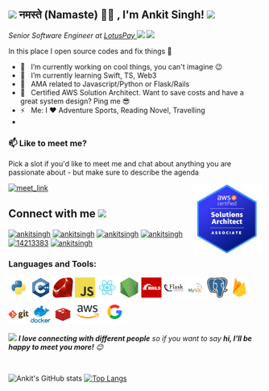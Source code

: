 <h2><img src="https://emojis.slackmojis.com/emojis/images/1531849430/4246/blob-sunglasses.gif?1531849430" width="30"/> नमस्ते (Namaste) 🙏🏻 , I'm Ankit Singh! <img src="https://media.giphy.com/media/12oufCB0MyZ1Go/giphy.gif" width="50"></h2> 
<img align='right' src="https://media.giphy.com/media/M9gbBd9nbDrOTu1Mqx/giphy.gif" width="230">
<p><em>Senior Software Engineer at <a href="https://www.lotuspay.com/">LotusPay
</a><img src="https://media.giphy.com/media/WUlplcMpOCEmTGBtBW/giphy.gif" width="30"> 
</em></p>


In this place I open source codes and fix things :rofl: 

- 🔭 &nbsp; I’m currently working on cool things, you can't imagine :wink:
- 🌱 &nbsp; I’m currently learning Swift, TS, Web3
- 💬 &nbsp; AMA related to Javascript/Python or Flask/Rails
- 👾 &nbsp; Certified AWS Solution Architect. Want to save costs and have a great system design? Ping me 😎
- ⚡ &nbsp; Me: I :heart: Adventure Sports, Reading Novel, Travelling
- 

### 📫 Like to meet me?

Pick a slot if you'd like to meet me and chat about anything you are passionate about - but make sure to describe the agenda

<a href="https://cal.com/ankitsingh/30min" target="_blank"><img width="498" alt="meet_link" src="https://user-images.githubusercontent.com/15426564/144297439-f530f383-e73e-41e0-9914-a9b7d3f432e5.png"></a> <img align='right' src="./aws.png" width="140">


<h2> Connect with me <img src='https://raw.githubusercontent.com/ShahriarShafin/ShahriarShafin/main/Assets/handshake.gif' width="100"> </h2>
<p align="left">
<a href="https://dev.to/ankitsingh" target="blank"><img align="center" src="https://cdn.jsdelivr.net/npm/simple-icons@3.0.1/icons/dev-dot-to.svg" alt="ankitsingh" height="30" width="40" /></a>
<a href="https://medium.com/@ankitsingh99" target="blank"><img align="center" src="https://cdn.jsdelivr.net/npm/simple-icons@3.0.1/icons/medium.svg" alt="ankitsingh" height="30" width="40" /></a>
<a href="https://twitter.com/amankitsingh" target="blank"><img align="center" src="https://raw.githubusercontent.com/rahuldkjain/github-profile-readme-generator/master/src/images/icons/Social/twitter.svg" alt="ankitsingh" height="30" width="40" /></a>
<a href="https://linkedin.com/in/ankitsingh99" target="blank"><img align="center" src="https://raw.githubusercontent.com/rahuldkjain/github-profile-readme-generator/master/src/images/icons/Social/linked-in-alt.svg" alt="ankitsingh" height="30" width="40" /></a>
<a href="https://stackoverflow.com/users/14213383" target="blank"><img align="center" src="https://raw.githubusercontent.com/rahuldkjain/github-profile-readme-generator/master/src/images/icons/Social/stack-overflow.svg" alt="14213383" height="30" width="40" /></a>
<a href="https://instagram.com/amankitsingh" target="blank"><img align="center" src="https://raw.githubusercontent.com/rahuldkjain/github-profile-readme-generator/master/src/images/icons/Social/instagram.svg" alt="ankitsingh" height="30" width="40" /></a>
  
### Languages and Tools:


<code><img height="40" src="https://raw.githubusercontent.com/github/explore/80688e429a7d4ef2fca1e82350fe8e3517d3494d/topics/python/python.png"></code>
<code><img height="40" src="https://raw.githubusercontent.com/github/explore/80688e429a7d4ef2fca1e82350fe8e3517d3494d/topics/cpp/cpp.png"></code>
<code><img height="40" src="https://raw.githubusercontent.com/github/explore/80688e429a7d4ef2fca1e82350fe8e3517d3494d/topics/ruby/ruby.png"></code>
<code><img height="40" src="https://raw.githubusercontent.com/github/explore/80688e429a7d4ef2fca1e82350fe8e3517d3494d/topics/javascript/javascript.png"></code>
<code><img height="40" src="https://raw.githubusercontent.com/github/explore/80688e429a7d4ef2fca1e82350fe8e3517d3494d/topics/react/react.png"></code>
<code><img height="40" src="https://raw.githubusercontent.com/github/explore/80688e429a7d4ef2fca1e82350fe8e3517d3494d/topics/nodejs/nodejs.png"></code>
<code><img height="40" src="https://raw.githubusercontent.com/github/explore/5c058a388828bb5fde0bcafd4bc867b5bb3f26f3/topics/rails/rails.png"></code>
<code><img height="40" src="https://raw.githubusercontent.com/github/explore/5c058a388828bb5fde0bcafd4bc867b5bb3f26f3/topics/flask/flask.png"></code>
<code><img height="40" src="https://raw.githubusercontent.com/github/explore/80688e429a7d4ef2fca1e82350fe8e3517d3494d/topics/mysql/mysql.png"></code>
<code><img height="40" src="https://raw.githubusercontent.com/github/explore/80688e429a7d4ef2fca1e82350fe8e3517d3494d/topics/postgresql/postgresql.png"></code>
<code><img height="40" src="https://raw.githubusercontent.com/github/explore/80688e429a7d4ef2fca1e82350fe8e3517d3494d/topics/firebase/firebase.png"></code>
<code><img height="40" src="https://raw.githubusercontent.com/github/explore/80688e429a7d4ef2fca1e82350fe8e3517d3494d/topics/git/git.png"></code>
<code><img height="40" src="https://raw.githubusercontent.com/github/explore/80688e429a7d4ef2fca1e82350fe8e3517d3494d/topics/docker/docker.png"></code>
<code><img height="40" src="https://raw.githubusercontent.com/github/explore/80688e429a7d4ef2fca1e82350fe8e3517d3494d/topics/redis/redis.png"></code>
<code><img height="50" src="https://raw.githubusercontent.com/github/explore/80688e429a7d4ef2fca1e82350fe8e3517d3494d/topics/aws/aws.png"></code>
<code><img height="50" src="https://raw.githubusercontent.com/github/explore/80688e429a7d4ef2fca1e82350fe8e3517d3494d/topics/google/google.png"></code>

<img src="https://media.giphy.com/media/LnQjpWaON8nhr21vNW/giphy.gif" width="60"> <em><b>I love connecting with different people</b> so if you want to say <b>hi, I'll be happy to meet you more!</b> 😊</em>

<br/>

![Ankit's GitHub stats](https://github-readme-stats.vercel.app/api?username=amankitsingh&hide=issues&count_private=true&show_icons=true&theme=onedark)
[![Top Langs](https://github-readme-stats.vercel.app/api/top-langs/?username=amankitsingh&layout=compact&theme=calm)](https://github.com/amankitsingh/github-readme-stats)


<!---

<code><img height="40" src="https://raw.githubusercontent.com/github/explore/5c058a388828bb5fde0bcafd4bc867b5bb3f26f3/topics/graphql/graphql.png"></code>
🔗 &nbsp;**Connect with me**
- 👨‍💻 &nbsp;Read more about my projects at [theankitsingh.in](https://www.theankitsingh.in/#portfolio)
&nbsp;&nbsp;&nbsp; &nbsp;&nbsp;&nbsp;&nbsp;&nbsp;
<a href="https://twitter.com/amankitsingh"><img src="https://img.icons8.com/android/24/000000/twitter.png" height="20px" width="20px"/></a>
&nbsp;&nbsp;&nbsp; &nbsp;&nbsp;&nbsp; &nbsp;&nbsp;&nbsp; &nbsp;&nbsp;&nbsp; &nbsp;&nbsp;&nbsp; &nbsp;&nbsp;&nbsp;
<a href="https://www.linkedin.com/in/ankitsingh99/"><img src="https://img.icons8.com/android/24/000000/linkedin.png" height="20px" width="20px"/></a>
&nbsp;&nbsp;&nbsp; &nbsp;&nbsp;&nbsp; &nbsp;&nbsp;&nbsp; &nbsp;&nbsp;&nbsp; &nbsp;&nbsp;&nbsp; &nbsp;&nbsp;&nbsp;
<a href="https://www.instagram.com/amankitsingh/"><img src="https://img.icons8.com/android/24/000000/instagram.png" height="20px" width="20px"/></a>
&nbsp;&nbsp;&nbsp; &nbsp;&nbsp;&nbsp; &nbsp;&nbsp;&nbsp; &nbsp;&nbsp;&nbsp; &nbsp;&nbsp;&nbsp; &nbsp;
<a href="https://www.medium.com/@ankitsingh99"><img src="https://img.icons8.com/color/search" height="20px" width="20px"/></a>
&nbsp;&nbsp;&nbsp; &nbsp;&nbsp;&nbsp; &nbsp;&nbsp;&nbsp; &nbsp;&nbsp;&nbsp; &nbsp;&nbsp;
<a href="https://www.dev.to/ankitsingh/"><img src="https://img.icons8.com/color/search" height="20px" width="20px"/></a>


[@amankitsingh](https://twitter.com/amankitsingh/) &nbsp;&nbsp;&nbsp;
[@ankitsingh99](https://www.linkedin.com/in/ankitsingh99/) &nbsp;&nbsp;&nbsp;
[@amankitsingh](https://www.instagram.com/amankitsingh/) &nbsp;&nbsp;&nbsp;
[@ankitsingh](https://dev.to/ankitsingh) &nbsp;&nbsp;&nbsp;
[@ankitsingh99](https://medium.com/@ankitsingh99)
--->
<!---
<img align='right' src="https://media.giphy.com/media/M9gbBd9nbDrOTu1Mqx/giphy.gif" width="230">
![Hi there 👋 I'm Ankit Singh. I'm a software developer](https://github.com/infinityrun/infinityrun/blob/master/bio.gif)

<p align="left"> <img src="https://komarev.com/ghpvc/?username=amankitsingh" alt="ankitsingh" /> </p>

![no of visitors](https://visitor-badge.glitch.me/badge?page_id=amankitsingh&left_color=green&right_color=red)
--->
